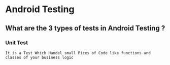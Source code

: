 # Android Testing
  ## What are the  3 types of tests in Android Testing ?
  ### Unit Test
    It is a Test Which Handel small Pices of Code like functions and classes of your business logic

